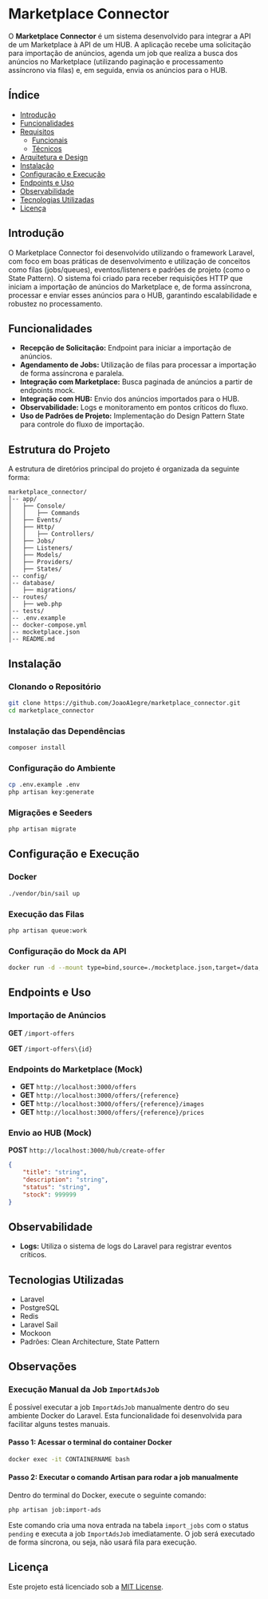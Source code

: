 # Marketplace Connector

O **Marketplace Connector** é um sistema desenvolvido para integrar a API de um Marketplace à API de um HUB. A aplicação recebe uma solicitação para importação de anúncios, agenda um job que realiza a busca dos anúncios no Marketplace (utilizando paginação e processamento assíncrono via filas) e, em seguida, envia os anúncios para o HUB.

## Índice

- [Introdução](#introdução)
- [Funcionalidades](#funcionalidades)
- [Requisitos](#requisitos)
  - [Funcionais](#requisitos-funcionais)
  - [Técnicos](#requisitos-técnicos)
- [Arquitetura e Design](#arquitetura-e-design)
- [Instalação](#instalação)
- [Configuração e Execução](#configuração-e-execução)
- [Endpoints e Uso](#endpoints-e-uso)
- [Observabilidade](#observabilidade)
- [Tecnologias Utilizadas](#tecnologias-utilizadas)
- [Licença](#licença)

## Introdução

O Marketplace Connector foi desenvolvido utilizando o framework Laravel, com foco em boas práticas de desenvolvimento e utilização de conceitos como filas (jobs/queues), eventos/listeners e padrões de projeto (como o State Pattern). O sistema foi criado para receber requisições HTTP que iniciam a importação de anúncios do Marketplace e, de forma assíncrona, processar e enviar esses anúncios para o HUB, garantindo escalabilidade e robustez no processamento.

## Funcionalidades

- **Recepção de Solicitação:** Endpoint para iniciar a importação de anúncios.
- **Agendamento de Jobs:** Utilização de filas para processar a importação de forma assíncrona e paralela.
- **Integração com Marketplace:** Busca paginada de anúncios a partir de endpoints mock.
- **Integração com HUB:** Envio dos anúncios importados para o HUB.
- **Observabilidade:** Logs e monitoramento em pontos críticos do fluxo.
- **Uso de Padrões de Projeto:** Implementação do Design Pattern State para controle do fluxo de importação.

## Estrutura do Projeto

A estrutura de diretórios principal do projeto é organizada da seguinte forma:

```
marketplace_connector/
│-- app/
│   ├── Console/
│   │   ├── Commands
│   ├── Events/
│   ├── Http/
│   │   ├── Controllers/
│   ├── Jobs/
│   ├── Listeners/
│   ├── Models/
│   ├── Providers/
│   ├── States/
│-- config/
│-- database/
│   ├── migrations/
│-- routes/
│   ├── web.php
│-- tests/
│-- .env.example
│-- docker-compose.yml
│-- mocketplace.json
│-- README.md
```

## Instalação

### Clonando o Repositório

```bash
git clone https://github.com/JoaoA1egre/marketplace_connector.git
cd marketplace_connector
```

### Instalação das Dependências

```bash
composer install
```

### Configuração do Ambiente

```bash
cp .env.example .env
php artisan key:generate
```

### Migrações e Seeders

```bash
php artisan migrate
```

## Configuração e Execução

### Docker

```bash
./vendor/bin/sail up
```

### Execução das Filas

```bash
php artisan queue:work
```

### Configuração do Mock da API

```bash
docker run -d --mount type=bind,source=./mocketplace.json,target=/data,readonly -p 3000:3000 mockoon/cli:latest -d data -p 3000
```

## Endpoints e Uso

### Importação de Anúncios

**GET** `/import-offers`

<!-- Esta rota permite verificar o status de uma job de importação de ofertas ao fornecer o identificador único (id) da job. -->
**GET** `/import-offers\{id}`

### Endpoints do Marketplace (Mock)

- **GET** `http://localhost:3000/offers`
- **GET** `http://localhost:3000/offers/{reference}`
- **GET** `http://localhost:3000/offers/{reference}/images`
- **GET** `http://localhost:3000/offers/{reference}/prices`

### Envio ao HUB (Mock)

**POST** `http://localhost:3000/hub/create-offer`

```json
{
    "title": "string",
    "description": "string",
    "status": "string",
    "stock": 999999
}
```

## Observabilidade

- **Logs:** Utiliza o sistema de logs do Laravel para registrar eventos críticos.

## Tecnologias Utilizadas

- Laravel
- PostgreSQL
- Redis
- Laravel Sail
- Mockoon
- Padrões: Clean Architecture, State Pattern

## Observações

### Execução Manual da Job `ImportAdsJob`

É possível executar a job `ImportAdsJob` manualmente dentro do seu ambiente Docker do Laravel. Esta funcionalidade foi desenvolvida para facilitar alguns testes manuais.

#### Passo 1: Acessar o terminal do container Docker

```bash
docker exec -it CONTAINERNAME bash
```

#### Passo 2: Executar o comando Artisan para rodar a job manualmente

Dentro do terminal do Docker, execute o seguinte comando:

```bash
php artisan job:import-ads
```

Este comando cria uma nova entrada na tabela `import_jobs` com o status `pending` e executa a job `ImportAdsJob` imediatamente. O job será executado de forma síncrona, ou seja, não usará fila para execução.

## Licença

Este projeto está licenciado sob a [MIT License](LICENSE).

